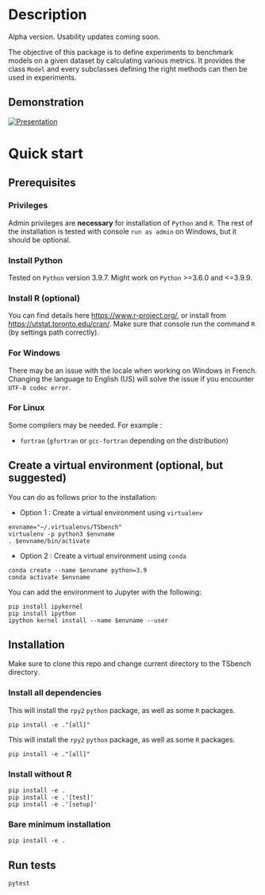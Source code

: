 # Description

Alpha version. Usability updates coming soon.

The objective of this package is to define experiments to benchmark
models on a given dataset by calculating various metrics. It provides
the class `Model` and every subclasses defining the right methods can
then be used in experiments.

## Demonstration

[![Presentation](https://img.youtube.com/vi/s0gMqWn-nXo/0.jpg)](https://www.youtube.com/watch?v=s0gMqWn-nXo)

# Quick start

## Prerequisites

### Privileges

Admin privileges are **necessary** for installation of `Python` and `R`.
The rest of the installation is tested with console `run as admin` on
Windows, but it should be optional.

### Install Python

Tested on `Python` version 3.9.7. Might work on `Python` \>=3.6.0 and
\<=3.9.9.

### Install R (optional)

You can find details here <https://www.r-project.org/>, or install from
<https://utstat.toronto.edu/cran/>. Make sure that console run the
command `R` (by settings path correctly).

### For Windows

There may be an issue with the locale when working on Windows in French.
Changing the language to English (US) will solve the issue if you
encounter `UTF-8 codec error`.

### For Linux

Some compilers may be needed. For example :

-   `fortran` (`gfortran` or `gcc-fortran` depending on the
    distribution)

## Create a virtual environment (optional, but suggested)

You can do as follows prior to the installation:

-   Option 1 : Create a virtual environment using `virtualenv`

``` shell
envname="~/.virtualenvs/TSbench"
virtualenv -p python3 $envname
. $envname/bin/activate
```

-   Option 2 : Create a virtual environment using `conda`

``` shell
conda create --name $envname python=3.9
conda activate $envname
```

You can add the environment to Jupyter with the following:

``` shell
pip install ipykernel
pip install ipython
ipython kernel install --name $envname --user
```

## Installation

Make sure to clone this repo and change current directory to the TSbench
directory.

### Install all dependencies

This will install the `rpy2` `python` package, as well as some `R`
packages.

``` shell
pip install -e ."[all]"
```

This will install the `rpy2` `python` package, as well as some `R`
packages.

``` shell
pip install -e ."[all]"
```

### Install without R

``` shell
pip install -e .
pip install -e .'[test]'
pip install -e .'[setup]'
```

### Bare minimum installation

``` shell
pip install -e .
```

## Run tests

``` shell
pytest
```
